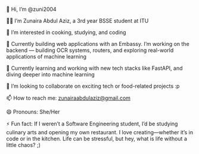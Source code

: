 👋 Hi, I’m @zuni2004

👩‍💻 I’m Zunaira Abdul Aziz, a 3rd year BSSE student at ITU

👀 I’m interested in cooking, studying, and coding

💼 Currently building web applications with an Embassy. I’m working on the backend — building OCR systems, routers, and exploring real-world applications of machine learning

🧠 Currently learning and working with new tech stacks like FastAPI, and diving deeper into machine learning

💞️ I’m looking to collaborate on exciting tech or food-related projects :p

📫 How to reach me: zunairaabdulaziz@gmail.com

😄 Pronouns: She/Her

⚡ Fun fact: If I weren’t a Software Engineering student, I’d be studying culinary arts and opening my own restaurant. I love creating—whether it’s in code or in the kitchen. Life can be stressful, but hey, what is life without a little chaos? ;)

